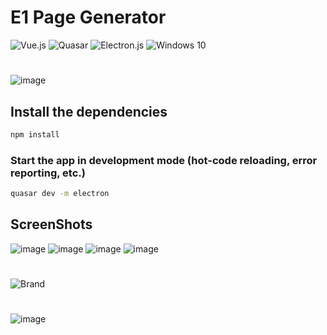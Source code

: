 # E1 Page Generator
![Vue.js](https://img.shields.io/badge/vuejs-%2335495e.svg?style=for-the-badge&logo=vuedotjs&logoColor=%234FC08D) ![Quasar](https://img.shields.io/badge/Quasar-16B7FB?style=for-the-badge&logo=quasar&logoColor=black) ![Electron.js](https://img.shields.io/badge/Electron-191970?style=for-the-badge&logo=Electron&logoColor=white)
![Windows 10](https://img.shields.io/badge/Windows-0078D6?style=for-the-badge&logo=windows&logoColor=white)
#

![image](https://user-images.githubusercontent.com/37814393/130219830-84c168d7-652d-4de4-b82f-443319e488f8.png)
## Install the dependencies
```bash
npm install
```

### Start the app in development mode (hot-code reloading, error reporting, etc.)
```bash
quasar dev -m electron
```
## ScreenShots
![image](https://user-images.githubusercontent.com/37814393/130219551-2d84250a-f305-4966-9e40-19441dbc8a4f.png) 
![image](https://user-images.githubusercontent.com/37814393/130220649-8e721ae2-84f0-406c-b5de-9f0161fa1c60.png) 
![image](https://user-images.githubusercontent.com/37814393/130220687-f1c6bd20-f113-4ad2-8646-89020e7ab505.png) 
![image](https://user-images.githubusercontent.com/37814393/130220715-90d9afde-aa51-41f7-8162-45dac1e7a2ff.png) 
#
![Brand](https://user-images.githubusercontent.com/37814393/130221045-96663ead-62e5-4d72-a8db-4387ed55b5cf.png)
#
![image](https://user-images.githubusercontent.com/37814393/130220934-b97c1c3a-8216-4820-879f-f015b29812f3.png)


